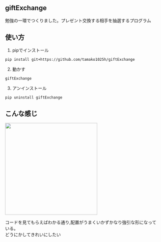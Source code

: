 ## giftExchange
勉強の一環でつくりました。プレゼント交換する相手を抽選するプログラム
## 使い方
1. pipでインストール
```
pip install git+https://github.com/tamako1025h/giftExchange
```
2. 動かす
```
giftExchange
```
3. アンインストール
```
pip uninstall giftExchange
```
## こんな感じ
<img src="https://user-images.githubusercontent.com/117996152/209657599-b23534cb-5ce2-4371-a247-e0b7fabca110.png" width="300px">

コードを見てもらえばわかる通り,配置がうまくいかずかなり強引な形になっている。<br>
どうにかしてきれいにしたい
